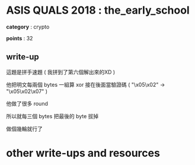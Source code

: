 # ASIS QUALS 2018 : the_early_school

**category** : crypto

**points** : 32

## write-up

這題是拼手速題 ( 我拼到了第六個解出來的XD )

他把明文每兩個 bytes 一組算 xor 接在後面當驗證碼 ( "\x05\x02" -> "\x05\x02\x07" )

他做了很多 round

所以就每三個 bytes 把最後的 byte 拔掉

做個幾輪就行了

# other write-ups and resources

